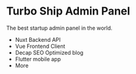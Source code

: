 # Turbo Ship Admin Panel

The best startup admin panel in the world.




- Nuxt Backend API
- Vue Frontend Client
- Decap SEO Optimized blog
- Flutter mobile app
- More